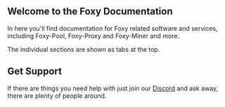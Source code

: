 ## Welcome to the Foxy Documentation

In here you'll find documentation for Foxy related software and services, including Foxy-Pool, Foxy-Proxy and Foxy-Miner and more.

The individual sections are shown as tabs at the top.

## Get Support

If there are things you need help with just join our [Discord](https://discord.gg/gNHhn9y) and ask away, there are plenty of people around.